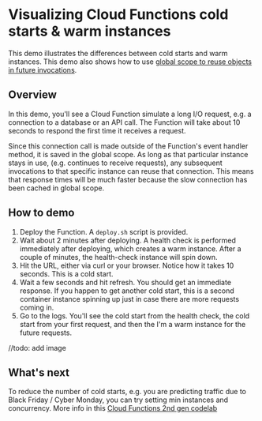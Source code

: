 # Visualizing Cloud Functions cold starts & warm instances

This demo illustrates the differences between cold starts and warm instances. This demo also shows how to use [global scope to reuse objects in future invocations](https://cloud.google.com/functions/docs/bestpractices/tips#use_global_variables_to_reuse_objects_in_future_invocations).

## Overview

In this demo, you'll see a Cloud Function simulate a long I/O request, e.g. a connection to a database or an API call. The Function will take about 10 seconds to respond the first time it receives a request.

Since this connection call is made outside of the Function's event handler method, it is saved in the global scope. As long as that particular instance stays in use, (e.g. continues to receive requests), any subsequent invocations to that specific instance can reuse that connection. This means that response times will be much faster because the slow connection has been cached in global scope.

## How to demo

1. Deploy the Function. A `deploy.sh` script is provided.
2. Wait about 2 minutes after deploying. A health check is performed immediately after deploying, which creates a warm instance. After a couple of minutes, the health-check instance will spin down.
3. Hit the URL, either via curl or your browser. Notice how it takes 10 seconds. This is a cold start.
4. Wait a few seconds and hit refresh. You should get an immediate response. If you happen to get another cold start, this is a second container instance spinning up just in case there are more requests coming in.
5. Go to the logs. You'll see the cold start from the health check, the cold start from your first request, and then the I'm a warm instance for the future requests.

//todo: add image

## What's next

To reduce the number of cold starts, e.g. you are predicting traffic due to Black Friday / Cyber Monday, you can try setting min instances and concurrency. More info in this [Cloud Functions 2nd gen codelab](https://codelabs.developers.google.com/codelabs/cloud-starting-cloudfunctions-v2#0)
